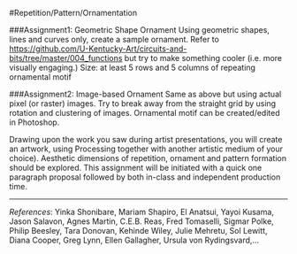 #Repetition/Pattern/Ornamentation

###Assignment1: Geometric Shape Ornament
Using geometric shapes, lines and curves only, create a sample ornament. Refer to https://github.com/U-Kentucky-Art/circuits-and-bits/tree/master/004_functions but try to make something cooler (i.e. more visually engaging.) Size: at least 5 rows and 5 columns of repeating ornamental motif

###Assignment2: Image-based Ornament
Same as above but using actual pixel (or raster) images. Try to break away from the straight grid by using rotation and clustering of images. Ornamental motif can be created/edited in Photoshop.

Drawing upon the work you saw during artist presentations, you will create an artwork, using Processing together with another artistic medium of your choice). Aesthetic dimensions of repetition, ornament and pattern formation should be explored. This assignment will be initiated with a quick one paragraph proposal followed by both in-class and independent production time.

---
*References*: Yinka Shonibare, Mariam Shapiro, El Anatsui, Yayoi Kusama, Jason Salavon, Agnes Martin, C.E.B. Reas, Fred Tomaselli, Sigmar Polke, Philip Beesley, Tara Donovan, Kehinde Wiley, Julie Mehretu, Sol Lewitt, Diana Cooper, Greg Lynn, Ellen Gallagher, Ursula von Rydingsvard,...
